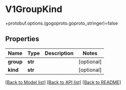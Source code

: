 # V1GroupKind

+protobuf.options.(gogoproto.goproto_stringer)=false
## Properties
Name | Type | Description | Notes
------------ | ------------- | ------------- | -------------
**group** | **str** |  | [optional] 
**kind** | **str** |  | [optional] 

[[Back to Model list]](../README.md#documentation-for-models) [[Back to API list]](../README.md#documentation-for-api-endpoints) [[Back to README]](../README.md)


